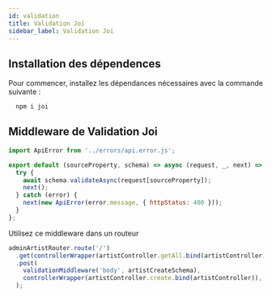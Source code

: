 ```yaml
---
id: validation
title: Validation Joi
sidebar_label: Validation Joi
---
```


## Installation des dépendences

Pour commencer, installez les dépendances nécessaires avec la commande suivante :

```bash
  npm i joi
```

## Middleware de Validation Joi

```js
import ApiError from '../errors/api.error.js';

export default (sourceProperty, schema) => async (request, _, next) => {
  try {
    await schema.validateAsync(request[sourceProperty]);
    next();
  } catch (error) {
    next(new ApiError(error.message, { httpStatus: 400 }));
  }
};
```

Utilisez ce middleware dans un routeur

```js {4}
adminArtistRouter.route('/')
  .get(controllerWrapper(artistController.getAll.bind(artistController)))
  .post(
    validationMiddleware('body', artistCreateSchema),
    controllerWrapper(artistController.create.bind(artistController)),
  );
```
